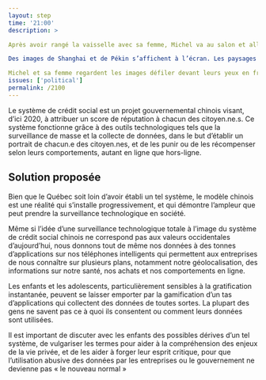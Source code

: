 ```yaml
---
layout: step
time: '21:00'
description: >

Après avoir rangé la vaisselle avec sa femme, Michel va au salon et allume la télévision connectée. Aux premières notes de la séquence d’ouverture du téléreportage, les enfants courent pour se joindre à eux. 

Des images de Shanghai et de Pékin s’affichent à l’écran. Les paysages sont remarquables, mais la voix hors-champs semble très sérieuse : ce soir, le sujet du reportage est le controversé Système de crédit social chinois. 

Michel et sa femme regardent les images défiler devant leurs yeux en fronçant les sourcils, inquiets de voir un tel système de surveillance se mettre en place. Les enfants, eux, sont fascinés de voir un pays qui ressemble de plus en plus à une histoire de science-fiction. 
issues: ['political']
permalink: /2100
---
```


Le système de crédit social est un projet gouvernemental chinois visant, d’ici 2020, à attribuer un score de réputation à chacun des citoyen.ne.s. Ce système fonctionne grâce à des outils technologiques tels que la surveillance de masse et la collecte de données, dans le but d’établir un portrait de chacun.e des citoyen.nes, et de les punir ou de les récompenser selon leurs comportements, autant en ligne que hors-ligne.

## Solution proposée

Bien que le Québec soit loin d’avoir établi un tel système, le modèle chinois est une réalité qui s’installe progressivement, et qui démontre l’ampleur que peut prendre la surveillance technologique en société.

Même si l’idée d’une surveillance technologique totale à l’image du système de crédit social chinois ne correspond pas aux valeurs occidentales d’aujourd’hui, nous donnons tout de même nos données à des tonnes d’applications sur nos téléphones intelligents qui permettent aux entreprises de nous connaître sur plusieurs plans, notamment notre géolocalisation, des informations sur notre santé, nos achats et nos comportements en ligne. 

Les enfants et les adolescents, particulièrement sensibles à la gratification instantanée, peuvent se laisser emporter par la gamification d’un tas d’applications qui collectent des données de toutes sortes. La plupart des gens ne savent pas ce à quoi ils consentent ou comment leurs données sont utilisées. 

Il est important de discuter avec les enfants des possibles dérives d’un tel système, de vulgariser les termes pour aider à la compréhension des enjeux de la vie privée, et de les aider à forger leur esprit critique, pour que l’utilisation abusive des données par les entreprises ou le gouvernement ne devienne pas « le nouveau normal »
